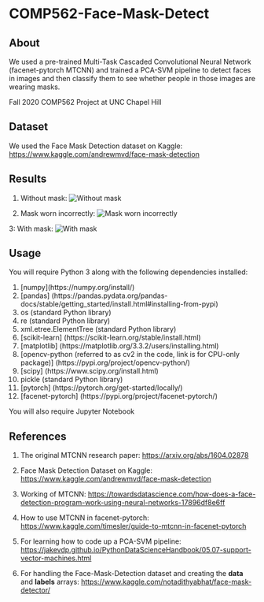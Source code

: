 # COMP562-Face-Mask-Detect

## About

We used a pre-trained Multi-Task Cascaded Convolutional Neural Network (facenet-pytorch MTCNN) and trained a PCA-SVM pipeline to detect faces in images and then classify them to see whether people in those images are wearing masks.

Fall 2020 COMP562 Project at UNC Chapel Hill

## Dataset

We used the Face Mask Detection dataset on Kaggle: https://www.kaggle.com/andrewmvd/face-mask-detection

## Results
1. Without mask:
![Without mask](https://github.com/aannirajpatel/COMP562-Face-Mask-Detect/raw/main/result-face-no-mask.png "Without mask")

2. Mask worn incorrectly:
![Mask worn incorrectly](https://raw.githubusercontent.com/aannirajpatel/COMP562-Face-Mask-Detect/main/result-mask-worn-incorrect.png "Mask worn incorrectly")

3: With mask:
![With mask](https://github.com/aannirajpatel/COMP562-Face-Mask-Detect/raw/main/result-face-with-mask.png "With mask")

## Usage

You will require Python 3 along with the following dependencies installed:
<ol>
<li>[numpy](https://numpy.org/install/)</li>
<li>[pandas] (https://pandas.pydata.org/pandas-docs/stable/getting_started/install.html#installing-from-pypi)</li>
<li>os (standard Python library)</li>
<li>re (standard Python library)</li>
<li>xml.etree.ElementTree (standard Python library)</li>
<li>[scikit-learn] (https://scikit-learn.org/stable/install.html)</li>
<li>[matplotlib] (https://matplotlib.org/3.3.2/users/installing.html)</li>
<li>[opencv-python (referred to as cv2 in the code, link is for CPU-only package)] (https://pypi.org/project/opencv-python/)</li>
<li>[scipy] (https://www.scipy.org/install.html)</li>
<li>pickle (standard Python library)</li>
<li>[pytorch] (https://pytorch.org/get-started/locally/)</li>
<li>[facenet-pytorch] (https://pypi.org/project/facenet-pytorch/)</li>
</ol>

You will also require Jupyter Notebook

## References

1. The original MTCNN research paper: https://arxiv.org/abs/1604.02878

2. Face Mask Detection Dataset on Kaggle: https://www.kaggle.com/andrewmvd/face-mask-detection

3. Working of MTCNN: https://towardsdatascience.com/how-does-a-face-detection-program-work-using-neural-networks-17896df8e6ff

4. How to use MTCNN in facenet-pytorch: https://www.kaggle.com/timesler/guide-to-mtcnn-in-facenet-pytorch

5. For learning how to code up a PCA-SVM pipeline: https://jakevdp.github.io/PythonDataScienceHandbook/05.07-support-vector-machines.html

6. For handling the Face-Mask-Detection dataset and creating the <b>data</b> and <b>labels</b> arrays: https://www.kaggle.com/notadithyabhat/face-mask-detector/

